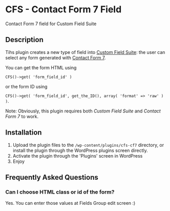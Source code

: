 # CFS - Contact Form 7 Field

Contact Form 7 field for Custom Field Suite

## Description

Tihs plugin creates a new type of field into [Custom Field Suite](https://wordpress.org/plugins/custom-field-suite/): the user can select any form generated with [Contact Form 7](https://wordpress.org/plugins/contact-form-7/).

You can get the form HTML using

`CFS()->get( 'form_field_id' )`

or the form ID using

`CFS()->get( 'form_field_id', get_the_ID(), array( 'format' => 'raw' ) )`.

Note: Obviously, this plugin requires both *Custom Field Suite* and *Contact Form 7* to work.

## Installation

1. Upload the plugin files to the `/wp-content/plugins/cfs-cf7` directory, or install the plugin through the WordPress plugins screen directly.
2. Activate the plugin through the 'Plugins' screen in WordPress
3. Enjoy

## Frequently Asked Questions

### Can I choose HTML class or id of the form?

Yes. You can enter those values at Fields Group edit screen :)
